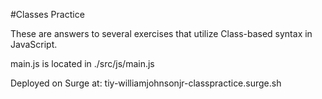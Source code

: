 #Classes Practice

These are answers to several exercises that utilize Class-based syntax in JavaScript.

main.js is located in ./src/js/main.js

Deployed on Surge at: tiy-williamjohnsonjr-classpractice.surge.sh